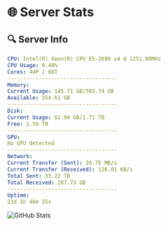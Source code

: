 # 🌐 Server Stats
## 🔍 Server Info
```yaml
CPU: Intel(R) Xeon(R) CPU E5-2699 v4 @ 1251.08MHz
CPU Usage: 0.40%
Cores: 44P | 88T
-----------------------------------
Memory:
Current Usage: 145.71 GB/503.74 GB
Available: 354.61 GB
-----------------------------------
Disk:
Current Usage: 62.94 GB/1.71 TB
Free: 1.56 TB
-----------------------------------
GPU:
No GPU detected
-----------------------------------
Network:
Current Transfer (Sent): 20.75 MB/s
Current Transfer (Received): 126.01 KB/s
Total Sent: 33.22 TB
Total Received: 287.73 GB
-----------------------------------
Uptime:
21d 1h 46m 35s
```
![GitHub Stats](https://img.shields.io/badge/Updated-2025-03-28_23:09:24-blue)